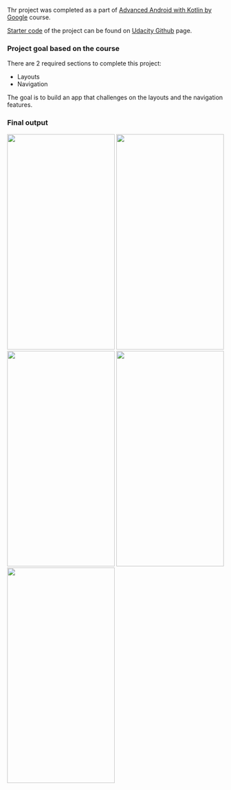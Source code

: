 Thr project was completed as a part of [Advanced Android with Kotlin
by Google](https://www.udacity.com/course/advanced-android-with-kotlin--ud940) course.

[Starter code](https://github.com/udacity/nd940-android-kotlin-course1-starter) of the project can be found on [Udacity Github](https://github.com/udacity) page.


### Project goal based on the course

There are 2 required sections to complete this project:

* Layouts
* Navigation

The goal is to build an app that challenges on the layouts and the navigation features. 

### Final output

<img src="https://i.imgur.com/1eT1OnL.jpg" width="250" height="500">
<img src="https://i.imgur.com/CRbTgCw.jpg" width="250" height="500">
<img src="https://i.imgur.com/BQuqlDp.jpg" width="250" height="500">
<img src="https://i.imgur.com/RYRKHqe.jpg" width="250" height="500">
<img src="https://i.imgur.com/oP2pE9h.jpg" width="250" height="500">

